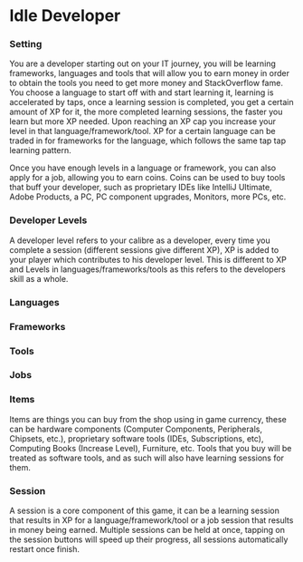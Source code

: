 # Idle Developer


### Setting
You are a developer starting out on your IT journey, you will be learning frameworks, languages and tools that will allow you to earn money in order to obtain the tools you need to get more money and StackOverflow fame. You choose a language to start off with and start learning it, learning is accelerated by taps, once a learning session is completed, you get a certain amount of XP for it, the more completed learning sessions, the faster you learn but more XP needed. Upon reaching an XP cap you increase your level in that language/framework/tool. XP for a certain language can be traded in for frameworks for the language, which follows the same tap tap learning pattern.

Once you have enough levels in a language or framework, you can also apply for a job, allowing you to earn coins. Coins can be used to buy tools that buff your developer, such as proprietary IDEs like IntelliJ Ultimate, Adobe Products, a PC, PC component upgrades, Monitors, more PCs, etc.


### Developer Levels
A developer level refers to your calibre as a developer, every time you complete a session (different sessions give different XP), XP is added to your player which contributes to his developer level. This is different to XP and Levels in languages/frameworks/tools as this refers to the developers skill as a whole. 


### Languages


### Frameworks



### Tools



### Jobs



### Items
Items are things you can buy from the shop using in game currency, these can be hardware components (Computer Components, Peripherals, Chipsets, etc.), proprietary software tools (IDEs, Subscriptions, etc), Computing Books (Increase Level), Furniture, etc. Tools that you buy will be treated as software tools, and as such will also have learning sessions for them.


### Session
A session is a core component of this game, it can be a learning session that results in XP for a language/framework/tool or a job session that results in money being earned. Multiple sessions can be held at once, tapping on the session buttons will speed up their progress, all sessions automatically restart once finish.
